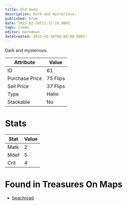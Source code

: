 ```yaml
---
title: Old Hood
description: Dark and mysterious.
published: true
date: 2023-02-28T21:17:19.000Z
tags: items
editor: markdown
dateCreated: 2023-02-16T00:00:00.000Z
---
```


Dark and mysterious.

|Attribute|Value|
|-|-|
|ID|61|
|Purchase Price|75 Flips|
|Sell Price|37 Flips|
|Type|Helm|
|Stackable|No|

# Stats
|Stat|Value|
|-|-|
|Matk|2|
|Mdef|5|
|Crit|4|

# Found in Treasures On Maps
 * [beachroad](/maps/beachroad)